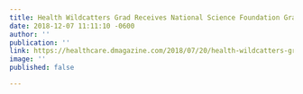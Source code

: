 ```yaml
---
title: Health Wildcatters Grad Receives National Science Foundation Grant
date: 2018-12-07 11:11:10 -0600
author: ''
publication: ''
link: https://healthcare.dmagazine.com/2018/07/20/health-wildcatters-grad-receives-national-science-foundation-grant/
image: ''
published: false

---
```

